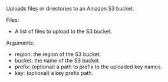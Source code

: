 Uploads files or directories to an Amazon S3 bucket.

Files:
  * A list of files to upload to the S3 bucket.

Arguments:
  * region: the region of the S3 bucket.
  * bucket: the name of the S3 bucket.
  * prefix: (optional) a path to prefix to the uploaded key names.
  * key:    (optional) a key prefix path.
